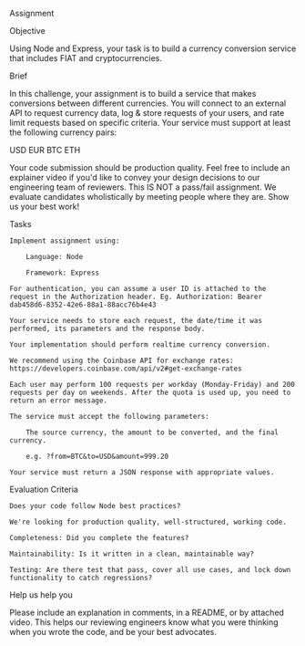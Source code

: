 Assignment

Objective

Using Node and Express, your task is to build a currency conversion service that includes FIAT and cryptocurrencies.

Brief

In this challenge, your assignment is to build a service that makes conversions between different currencies. You will connect to an external API to request currency data, log & store requests of your users, and rate limit requests based on specific criteria. Your service must support at least the following currency pairs:

USD EUR BTC ETH

Your code submission should be production quality. Feel free to include an explainer video if you'd like to convey your design decisions to our engineering team of reviewers. This IS NOT a pass/fail assignment. We evaluate candidates wholistically by meeting people where they are. Show us your best work!

Tasks

    Implement assignment using:

        Language: Node

        Framework: Express

    For authentication, you can assume a user ID is attached to the request in the Authorization header. Eg. Authorization: Bearer dab458d6-8352-42e6-88a1-88acc76b4e43

    Your service needs to store each request, the date/time it was performed, its parameters and the response body.

    Your implementation should perform realtime currency conversion.

    We recommend using the Coinbase API for exchange rates: https://developers.coinbase.com/api/v2#get-exchange-rates

    Each user may perform 100 requests per workday (Monday-Friday) and 200 requests per day on weekends. After the quota is used up, you need to return an error message.

    The service must accept the following parameters:

        The source currency, the amount to be converted, and the final currency.

        e.g. ?from=BTC&to=USD&amount=999.20

    Your service must return a JSON response with appropriate values.

Evaluation Criteria

    Does your code follow Node best practices?

    We're looking for production quality, well-structured, working code.

    Completeness: Did you complete the features?

    Maintainability: Is it written in a clean, maintainable way?

    Testing: Are there test that pass, cover all use cases, and lock down functionality to catch regressions?

Help us help you

Please include an explanation in comments, in a README, or by attached video. This helps our reviewing engineers know what you were thinking when you wrote the code, and be your best advocates.